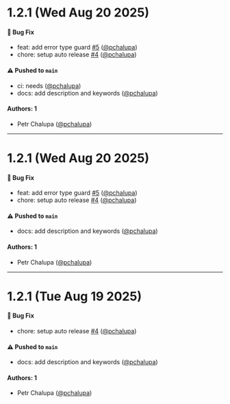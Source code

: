 # 1.2.1 (Wed Aug 20 2025)

#### 🐛 Bug Fix

- feat: add error type guard [#5](https://github.com/pchalupa/type-guardians/pull/5) ([@pchalupa](https://github.com/pchalupa))
- chore: setup auto release [#4](https://github.com/pchalupa/type-guardians/pull/4) ([@pchalupa](https://github.com/pchalupa))

#### ⚠️ Pushed to `main`

- ci: needs ([@pchalupa](https://github.com/pchalupa))
- docs: add description and keywords ([@pchalupa](https://github.com/pchalupa))

#### Authors: 1

- Petr Chalupa ([@pchalupa](https://github.com/pchalupa))

---

# 1.2.1 (Wed Aug 20 2025)

#### 🐛 Bug Fix

- feat: add error type guard [#5](https://github.com/pchalupa/type-guardians/pull/5) ([@pchalupa](https://github.com/pchalupa))
- chore: setup auto release [#4](https://github.com/pchalupa/type-guardians/pull/4) ([@pchalupa](https://github.com/pchalupa))

#### ⚠️ Pushed to `main`

- docs: add description and keywords ([@pchalupa](https://github.com/pchalupa))

#### Authors: 1

- Petr Chalupa ([@pchalupa](https://github.com/pchalupa))

---

# 1.2.1 (Tue Aug 19 2025)

#### 🐛 Bug Fix

- chore: setup auto release [#4](https://github.com/pchalupa/type-guardians/pull/4) ([@pchalupa](https://github.com/pchalupa))

#### ⚠️ Pushed to `main`

- docs: add description and keywords ([@pchalupa](https://github.com/pchalupa))

#### Authors: 1

- Petr Chalupa ([@pchalupa](https://github.com/pchalupa))
